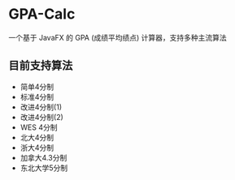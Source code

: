 # GPA-Calc
一个基于 JavaFX 的 GPA (成绩平均绩点) 计算器，支持多种主流算法

## 目前支持算法
- 简单4分制
- 标准4分制
- 改进4分制(1)
- 改进4分制(2)
- WES 4分制
- 北大4分制
- 浙大4分制
- 加拿大4.3分制
- 东北大学5分制
